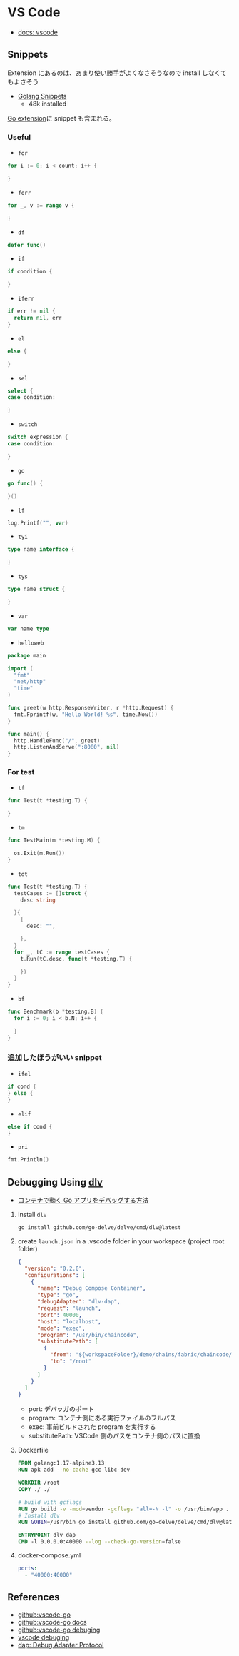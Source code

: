 # VS Code

- [docs: vscode](../ide/vscode/README.md)

## Snippets

Extension にあるのは、あまり使い勝手がよくなさそうなので install しなくてもよさそう

- [Golang Snippets](https://marketplace.visualstudio.com/items?itemName=honnamkuan.golang-snippets)
  - 48k installed

[Go extension](https://github.com/golang/vscode-go/wiki/features#code-editing)に snippet も含まれる。

### Useful

- `for`

```go
for i := 0; i < count; i++ {

}
```

- `forr`

```go
for _, v := range v {

}
```

- `df`

```go
defer func()
```

- `if`

```go
if condition {

}
```

- `iferr`

```go
if err != nil {
  return nil, err
}
```

- `el`

```go
else {

}
```

- `sel`

```go
select {
case condition:

}
```

- `switch`

```go
switch expression {
case condition:

}
```

- `go`

```go
go func() {

}()
```

- `lf`

```go
log.Printf("", var)
```

- `tyi`

```go
type name interface {

}
```

- `tys`

```go
type name struct {

}
```

- `var`

```go
var name type
```

- `helloweb`

```go
package main

import (
  "fmt"
  "net/http"
  "time"
)

func greet(w http.ResponseWriter, r *http.Request) {
  fmt.Fprintf(w, "Hello World! %s", time.Now())
}

func main() {
  http.HandleFunc("/", greet)
  http.ListenAndServe(":8080", nil)
}
```

### For test

- `tf`

```go
func Test(t *testing.T) {

}
```

- `tm`

```go
func TestMain(m *testing.M) {

  os.Exit(m.Run())
}
```

- `tdt`

```go
func Test(t *testing.T) {
  testCases := []struct {
    desc string

  }{
    {
      desc: "",

    },
  }
  for _, tC := range testCases {
    t.Run(tC.desc, func(t *testing.T) {

    })
  }
}
```

- `bf`

```go
func Benchmark(b *testing.B) {
  for i := 0; i < b.N; i++ {

  }
}
```

### 追加したほうがいい snippet

- `ifel`

```go
if cond {
} else {
}
```

- `elif`

```go
else if cond {
}
```

- `pri`

```go
fmt.Println()
```

## Debugging Using [dlv](https://github.com/go-delve/delve)

- [コンテナで動く Go アプリをデバッグする方法](https://zenn.dev/skanehira/articles/2021-11-26-go-remote-debug)

1. install `dlv`

    ```sh
    go install github.com/go-delve/delve/cmd/dlv@latest
    ```

2. create `launch.json` in a .vscode folder in your workspace (project root folder)

    ```json
    {
      "version": "0.2.0",
      "configurations": [
        {
          "name": "Debug Compose Container",
          "type": "go",
          "debugAdapter": "dlv-dap",
          "request": "launch",
          "port": 40000,
          "host": "localhost",
          "mode": "exec",
          "program": "/usr/bin/chaincode",
          "substitutePath": [
            {
              "from": "${workspaceFolder}/demo/chains/fabric/chaincode/fabibc",
              "to": "/root"
            }
          ]
        }
      ]
    }
    ```

   - port: デバッガのポート
   - program: コンテナ側にある実行ファイルのフルパス
   - exec: 事前ビルドされた program を実行する
   - substitutePath: VSCode 側のパスをコンテナ側のパスに置換

3. Dockerfile

    ```Dockerfile
    FROM golang:1.17-alpine3.13
    RUN apk add --no-cache gcc libc-dev

    WORKDIR /root
    COPY ./ ./

    # build with gcflags
    RUN go build -v -mod=vendor -gcflags "all=-N -l" -o /usr/bin/app .
    # Install dlv
    RUN GOBIN=/usr/bin go install github.com/go-delve/delve/cmd/dlv@latest

    ENTRYPOINT dlv dap
    CMD -l 0.0.0.0:40000 --log --check-go-version=false
    ```

4. docker-compose.yml

    ```yml
    ports:
      - "40000:40000"
    ```

## References

- [github:vscode-go](https://github.com/golang/vscode-go)
- [github:vscode-go docs](https://github.com/golang/vscode-go/tree/master/docs)
- [github:vscode-go debuging](https://github.com/golang/vscode-go/blob/master/docs/debugging.md)
- [vscode debuging](https://code.visualstudio.com/docs/editor/debugging)
- [dap: Debug Adapter Protocol](https://github.com/Microsoft/debug-adapter-protocol)

